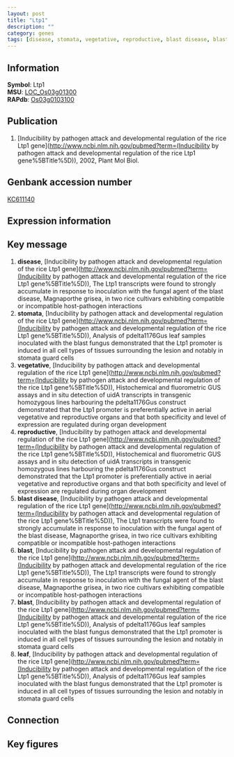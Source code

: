 ```yaml
---
layout: post
title: "Ltp1"
description: ""
category: genes
tags: [disease, stomata, vegetative, reproductive, blast disease, blast, leaf, Gene]
---
```


## Information
__Symbol__: Ltp1  
__MSU__: [LOC_Os03g01300](http://rice.plantbiology.msu.edu/cgi-bin/ORF_infopage.cgi?orf=LOC_Os03g01300)  
__RAPdb__: [Os03g0103100](http://rapdb.dna.affrc.go.jp/viewer/gbrowse_details/irgsp1?name=Os03g0103100)  

## Publication
1. [Inducibility by pathogen attack and developmental regulation of the rice Ltp1 gene](http://www.ncbi.nlm.nih.gov/pubmed?term=(Inducibility by pathogen attack and developmental regulation of the rice Ltp1 gene%5BTitle%5D)), 2002, Plant Mol Biol.

## Genbank accession number
[KC611140](http://www.ncbi.nlm.nih.gov/nuccore/KC611140)

## Expression information

## Key message
1. __disease__, [Inducibility by pathogen attack and developmental regulation of the rice Ltp1 gene](http://www.ncbi.nlm.nih.gov/pubmed?term=(Inducibility by pathogen attack and developmental regulation of the rice Ltp1 gene%5BTitle%5D)),  The Ltp1 transcripts were found to strongly accumulate in response to inoculation with the fungal agent of the blast disease, Magnaporthe grisea, in two rice cultivars exhibiting compatible or incompatible host-pathogen interactions
2. __stomata__, [Inducibility by pathogen attack and developmental regulation of the rice Ltp1 gene](http://www.ncbi.nlm.nih.gov/pubmed?term=(Inducibility by pathogen attack and developmental regulation of the rice Ltp1 gene%5BTitle%5D)),  Analysis of pdelta1176Gus leaf samples inoculated with the blast fungus demonstrated that the Ltp1 promoter is induced in all cell types of tissues surrounding the lesion and notably in stomata guard cells
3. __vegetative__, [Inducibility by pathogen attack and developmental regulation of the rice Ltp1 gene](http://www.ncbi.nlm.nih.gov/pubmed?term=(Inducibility by pathogen attack and developmental regulation of the rice Ltp1 gene%5BTitle%5D)),  Histochemical and fluorometric GUS assays and in situ detection of uidA transcripts in transgenic homozygous lines harbouring the pdelta1176Gus construct demonstrated that the Ltp1 promoter is preferentially active in aerial vegetative and reproductive organs and that both specificity and level of expression are regulated during organ development
4. __reproductive__, [Inducibility by pathogen attack and developmental regulation of the rice Ltp1 gene](http://www.ncbi.nlm.nih.gov/pubmed?term=(Inducibility by pathogen attack and developmental regulation of the rice Ltp1 gene%5BTitle%5D)),  Histochemical and fluorometric GUS assays and in situ detection of uidA transcripts in transgenic homozygous lines harbouring the pdelta1176Gus construct demonstrated that the Ltp1 promoter is preferentially active in aerial vegetative and reproductive organs and that both specificity and level of expression are regulated during organ development
5. __blast disease__, [Inducibility by pathogen attack and developmental regulation of the rice Ltp1 gene](http://www.ncbi.nlm.nih.gov/pubmed?term=(Inducibility by pathogen attack and developmental regulation of the rice Ltp1 gene%5BTitle%5D)),  The Ltp1 transcripts were found to strongly accumulate in response to inoculation with the fungal agent of the blast disease, Magnaporthe grisea, in two rice cultivars exhibiting compatible or incompatible host-pathogen interactions
6. __blast__, [Inducibility by pathogen attack and developmental regulation of the rice Ltp1 gene](http://www.ncbi.nlm.nih.gov/pubmed?term=(Inducibility by pathogen attack and developmental regulation of the rice Ltp1 gene%5BTitle%5D)),  The Ltp1 transcripts were found to strongly accumulate in response to inoculation with the fungal agent of the blast disease, Magnaporthe grisea, in two rice cultivars exhibiting compatible or incompatible host-pathogen interactions
7. __blast__, [Inducibility by pathogen attack and developmental regulation of the rice Ltp1 gene](http://www.ncbi.nlm.nih.gov/pubmed?term=(Inducibility by pathogen attack and developmental regulation of the rice Ltp1 gene%5BTitle%5D)),  Analysis of pdelta1176Gus leaf samples inoculated with the blast fungus demonstrated that the Ltp1 promoter is induced in all cell types of tissues surrounding the lesion and notably in stomata guard cells
8. __leaf__, [Inducibility by pathogen attack and developmental regulation of the rice Ltp1 gene](http://www.ncbi.nlm.nih.gov/pubmed?term=(Inducibility by pathogen attack and developmental regulation of the rice Ltp1 gene%5BTitle%5D)),  Analysis of pdelta1176Gus leaf samples inoculated with the blast fungus demonstrated that the Ltp1 promoter is induced in all cell types of tissues surrounding the lesion and notably in stomata guard cells

## Connection

## Key figures


